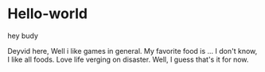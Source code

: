 # Hello-world
hey budy

Deyvid here, Well i like games in general. My favorite food is ... I don't know, I like all foods. Love life verging on disaster. Well, I guess that's it for now.
